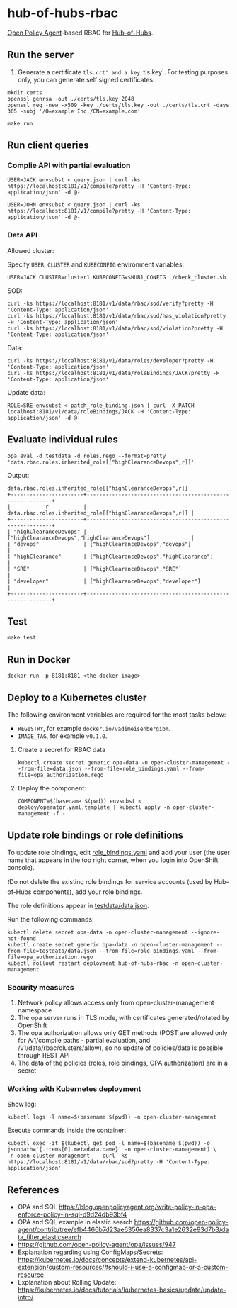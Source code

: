 # hub-of-hubs-rbac

[Open Policy Agent](https://www.openpolicyagent.org)-based RBAC for [Hub-of-Hubs](https://github.com/open-cluster-management/hub-of-hubs).

## Run the server

1. Generate a certificate `tls.crt' and a key `tls.key`. For testing purposes only, you can generate self signed certificates:

```
mkdir certs
openssl genrsa -out ./certs/tls.key 2048
openssl req -new -x509 -key ./certs/tls.key -out ./certs/tls.crt -days 365 -subj '/O=example Inc./CN=example.com'
```

```
make run
```

## Run client queries

### Complie API with partial evaluation
```
USER=JACK envsubst < query.json | curl -ks https://localhost:8181/v1/compile?pretty -H 'Content-Type: application/json' -d @-
```

```
USER=JOHN envsubst < query.json | curl -ks https://localhost:8181/v1/compile?pretty -H 'Content-Type: application/json' -d @-
```

### Data API

Allowed cluster:

Specify `USER`, `CLUSTER` and `KUBECONFIG` environment variables:

```
USER=JACK CLUSTER=cluster1 KUBECONFIG=$HUB1_CONFIG ./check_cluster.sh
```

SOD:

```
curl -ks https://localhost:8181/v1/data/rbac/sod/verify?pretty -H 'Content-Type: application/json'
curl -ks https://localhost:8181/v1/data/rbac/sod/has_violation?pretty -H 'Content-Type: application/json'
curl -ks https://localhost:8181/v1/data/rbac/sod/violation?pretty -H 'Content-Type: application/json'
```

Data:

```
curl -ks https://localhost:8181/v1/data/roles/developer?pretty -H 'Content-Type: application/json'
curl -ks https://localhost:8181/v1/data/roleBindings/JACK?pretty -H 'Content-Type: application/json'
```

Update data:

```
ROLE=SRE envsubst < patch_role_binding.json | curl -X PATCH localhost:8181/v1/data/roleBindings/JACK -H 'Content-Type: application/json' -d @-
```

## Evaluate individual rules

```
opa eval -d testdata -d roles.rego --format=pretty 'data.rbac.roles.inherited_role[["highClearanceDevops",r]]'
```

Output:
```
data.rbac.roles.inherited_role[["highClearanceDevops",r]]
+-----------------------+-----------------------------------------------------------+
|           r           | data.rbac.roles.inherited_role[["highClearanceDevops",r]] |
+-----------------------+-----------------------------------------------------------+
| "highClearanceDevops" | ["highClearanceDevops","highClearanceDevops"]             |
| "devops"              | ["highClearanceDevops","devops"]                          |
| "highClearance"       | ["highClearanceDevops","highClearance"]                   |
| "SRE"                 | ["highClearanceDevops","SRE"]                             |
| "developer"           | ["highClearanceDevops","developer"]                       |
+-----------------------+-----------------------------------------------------------+

```

## Test

```
make test
```

## Run in Docker

```
docker run -p 8181:8181 <the docker image>
```

## Deploy to a Kubernetes cluster

The following environment variables are required for the most tasks below:

* `REGISTRY`, for example `docker.io/vadimeisenbergibm`.
* `IMAGE_TAG`, for example `v0.1.0`.

1.  Create a secret for RBAC data

    ```
    kubectl create secret generic opa-data -n open-cluster-management --from-file=data.json --from-file=role_bindings.yaml --from-file=opa_authorization.rego
    ```

1.  Deploy the component:

    ```
    COMPONENT=$(basename $(pwd)) envsubst < deploy/operator.yaml.template | kubectl apply -n open-cluster-management -f -
    ```

## Update role bindings or role definitions

To update role bindings, edit [role_bindings.yaml](role_bindings.yaml) and add your user
(the user name that appears in the top right corner, when you login into OpenShift console).

❗Do not delete the existing role bindings for service accounts (used by Hub-of-Hubs components), add your role bindings.

The role definitions appear in [testdata/data.json](testdata/data.json).

Run the following commands:

```
kubectl delete secret opa-data -n open-cluster-management --ignore-not-found
kubectl create secret generic opa-data -n open-cluster-management --from-file=testdata/data.json --from-file=role_bindings.yaml --from-file=opa_authorization.rego
kubectl rollout restart deployment hub-of-hubs-rbac -n open-cluster-management
```

### Security measures

1. Network policy allows access only from open-cluster-management namespace
1. The opa server runs in TLS mode, with certificates generated/rotated by OpenShift
1. The opa authorization allows only GET methods (POST are allowed only for /v1/compile paths - partial evaluation, and /v1/data/rbac/clusters/allow), so no update of policies/data is possible through REST API
1. The data of the policies (roles, role bindings, OPA authorization) are in a secret

### Working with Kubernetes deployment

Show log:

```
kubectl logs -l name=$(basename $(pwd)) -n open-cluster-management
```

Execute commands inside the container:

```
kubectl exec -it $(kubectl get pod -l name=$(basename $(pwd)) -o jsonpath='{.items[0].metadata.name}' -n open-cluster-management) \
-n open-cluster-management -- curl -ks https://localhost:8181/v1/data/rbac/sod?pretty -H 'Content-Type: application/json'
```

## References

* OPA and SQL https://blog.openpolicyagent.org/write-policy-in-opa-enforce-policy-in-sql-d9d24db93bf4
* OPA and SQL example in elastic search https://github.com/open-policy-agent/contrib/tree/efb4466b7d23ae6356ea8337c3a1e2632e93d7b3/data_filter_elasticsearch
* https://github.com/open-policy-agent/opa/issues/947
* Explanation regarding using ConfigMaps/Secrets: https://kubernetes.io/docs/concepts/extend-kubernetes/api-extension/custom-resources/#should-i-use-a-configmap-or-a-custom-resource
* Explanation about Rolling Update: https://kubernetes.io/docs/tutorials/kubernetes-basics/update/update-intro/
